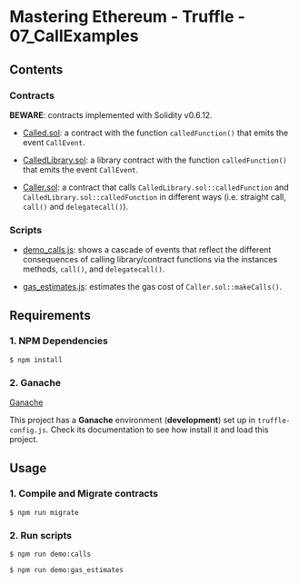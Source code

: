 # Mastering Ethereum - Truffle - 07_CallExamples

## Contents

### Contracts

**BEWARE**: contracts implemented with Solidity v0.6.12.

- [Called.sol](contracts/Called.sol): a contract with the function `calledFunction()` that emits the event `CallEvent`.

- [CalledLibrary.sol](contracts/CalledLibrary.sol): a library contract with the function `calledFunction()` that emits the event `CallEvent`.

- [Caller.sol](contracts/Caller.sol): a contract that calls `CalledLibrary.sol::calledFunction` and `CalledLibrary.sol::calledFunction` in different ways (i.e. straight call, `call()` and `delegatecall()`).

### Scripts

- [demo_calls.js](scripts/reentrancy_attack/demo_ethersorefaulty.js): shows a cascade of events that reflect the different consequences of calling library/contract functions via the instances methods, `call()`, and `delegatecall()`.

- [gas_estimates.js](scripts/gas_estimates.js): estimates the gas cost of `Caller.sol::makeCalls()`.

## Requirements

### 1. NPM Dependencies

```shell
$ npm install
```

### 2. Ganache

[Ganache](https://www.trufflesuite.com/ganache)

This project has a **Ganache** environment (**development**) set up in `truffle-config.js`. Check its documentation to see how install it and load this project.

## Usage

### 1. Compile and Migrate contracts

```shell
$ npm run migrate
```

### 2. Run scripts

```shell
$ npm run demo:calls
```

```shell
$ npm run demo:gas_estimates
```
